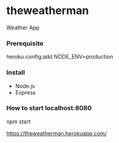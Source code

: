 # theweatherman
Weather App

### Prerequisite
heroku config:add NODE_ENV=production

### Install
* Node.js
* Express

### How to start localhost:8080
npm start


https://theweatherman.herokuapp.com/